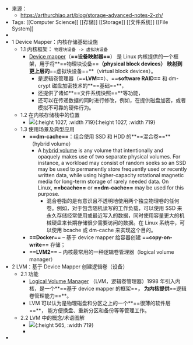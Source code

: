 - 来源：
	- https://arthurchiao.art/blog/storage-advanced-notes-2-zh/
- Tags: [[Computer Science]] [[存储]] [[Storage]] [[文件系统]] [[File System]]
-
- 1 Device Mapper：内核存储基础设施
	- 1.1 内核框架： `物理块设备 -> 虚拟块设备`
		- [Device mapper](https://en.wikipedia.org/wiki/Device_mapper)（**==设备映射器==**） 是 Linux 内核提供的一个框架，用于将**==物理块设备==**（physical block devices） 映射到更上层的**==虚拟块设备==**（virtual block devices）。
			- 是逻辑卷管理器（**==LVM==**）、**==software RAID==** 和 dm-crypt 磁盘加密技术的**==基础==**，
			- 还提供了诸如**==文件系统快照==**等功能，
			- 还可以在传递数据的同时进行修改，例如，在提供磁盘加密，或者模拟不可靠的硬件行为。
	- 1.2 在内核存储栈中的位置
		- ![](https://arthurchiao.art/assets/img/how-hdd-works/Linux-storage-stack-diagram_v6.9.png){:height 1027, :width 719}{:height 1027, :width 719}
	- 1.3 使用场景及典型应用
		- **==dm-cache==**：组合使用 SSD 和 HDD 的**==混合卷==**（hybrid volume）
			- A [hybrid volume](https://en.wikipedia.org/wiki/Logical_volume_management) is any volume that intentionally and opaquely makes use of two separate physical volumes. For instance, a workload may consist of random seeks so an SSD may be used to permanently store frequently used or recently written data, while using higher-capacity rotational magnetic media for long-term storage of rarely needed data. On Linux, **==bcache==** or **==dm-cache==** may be used for this purpose.
				- 混合卷指的是有意识且不透明地使用两个独立物理卷的任何卷。例如，对于包含随机读写的工作负载，可以使用 SSD 来永久存储经常使用或最近写入的数据，同时使用容量更大的机械硬盘来长期存储很少需要访问的数据。在 Linux 系统中，可以使用 bcache 或 dm-cache 来实现这个目的。
		- **==Docker==** – 基于 device mapper 给容器创建 **==copy-on-write==** 存储；
		- **==LVM2==** – 内核最常用的一种逻辑卷管理器（logical volume manager）
- 2 LVM：基于 Device Mapper 创建逻辑卷（设备）
	- 2.1 功能
		- [Logical Volume Manager](https://en.wikipedia.org/wiki/Logical_Volume_Manager_(Linux)) （LVM，逻辑卷管理器）1998 年引入内核，是一个**==基于 device mapper 的框架==**， 为内核提供**==逻辑卷管理能力==**。
		- LVM 可以认为是物理磁盘和分区之上的一个**==很薄的软件层==**， 能方便换盘、重新分区和备份等等管理工作。
	- 2.2 LVM 中的概念/术语图解
		- ![](https://arthurchiao.art/assets/img/storage-advanced-notes/lvm-concepts.png){:height 565, :width 719}
		-
-